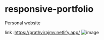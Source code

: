 # responsive-portfolio
Personal website


link :https://prathvirajmv.netlify.app/
![image](https://github.com/chappie404error/Responsive-portfolio/assets/168354749/fe3e6335-aa29-47a3-85c6-f3b88cb35188)
